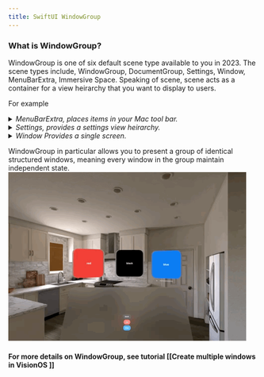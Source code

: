 ```yaml
---
title: SwiftUI WindowGroup
---
```


### What is WindowGroup?

WindowGroup is one of six default scene type available to you in 2023. The scene types include, WindowGroup, DocumentGroup, Settings, Window, MenuBarExtra, Immersive Space. Speaking of scene, scene acts as a container for a view heirarchy that you want to display to users. 

For example
<details>
  <summary><i> MenuBarExtra, places items in your Mac tool bar.</i></summary>
  <img src="/assets/SwiftUI_WindowGroup/MenuBarExtra.gif"/>
</details>

<details>
  <summary><i> Settings, provides a settings view heirarchy.</i></summary>
  <img src="/assets/SwiftUI_WindowGroup/Settings.gif"/>
</details>

<details>
  <summary><i> Window Provides a single screen.</i></summary>
  <img src="/assets/SwiftUI_WindowGroup/Window.gif"/>
</details>

WindowGroup in particular allows you to present a group of identical structured windows, meaning every window in the group maintain independent state.
<img src="/assets/SwiftUI_WindowGroup/WindowGroup.gif"/>

#### For more details on WindowGroup, see tutorial [[Create multiple windows in VisionOS ]]

